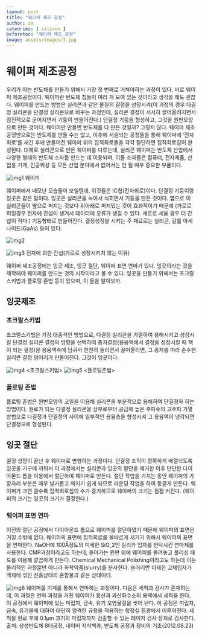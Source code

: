 ```yaml
---
layout: post
title: "웨이퍼 제조 공정"
author: sm
cateories: [ silicon ]
beforetoc: "웨이퍼 제조 공정"
image: assets/images/3.jpg
---
```

# 웨이퍼 제조공정
우리가 아는 반도체를 만들기 위해서 가장 첫 번째로 거쳐야하는 과정이 있다. 바로 웨이퍼 제조공정이다. 웨이퍼란 반도체 칩들이 여러 개 모여 있는 것이라고 생각을 해도 괜찮다. 웨이퍼를 만드는 방법은 실리콘과 같은 물질의 결정을 성장시켜(이 과정의 경우 다결정 실리콘을 단결정 실리콘으로 바꾸는 과정인데, 실리콘 결정이 서서히 끌어올려지면서 점진적으로 굳어지면서 기둥이 만들어진다.) 단결정 기둥을 형성하고, 그것을 원판모양으로 만든 것이다. 웨이퍼만 만들면 반도체를 다 만든 것일까? 그렇지 않다. 웨이퍼 제조공정만으로는 반도체를 만들 수는 없고, 이후에 서술되는 공정들을 통해 웨이퍼에 ‘전자회로’를 새긴 후에 만들어진 웨이퍼 위의 집적회로들을 각각 절단하면 집적회로칩이 완성된다. 대체로 실리콘으로 만든 웨이퍼를 다루는데, 실리콘 웨이퍼는 반도체 산업에서 다양한 형태의 반도체 소자를 만드는 데 이용되며, 이들 소자들은 컴퓨터, 전자제품, 산업용 기계, 인공위성 등 모든 산업 분야에서 없어서는 안 될 매우 중요한 부품이다.

![img1](/images/sm1/sm1)
웨이퍼

웨이퍼에서 네모난 모습들이 보일텐데, 이것들은 IC칩(전자회로)이다.
단결정 기둥이랑 잉곳은 같은 말이다. 잉곳은 실리콘을 녹여서 식히면서 기둥을 만든 것이다. 옆으로 이 실리콘들이 옆으로 퍼지는 것보다 위아래로 퍼져있는 것이 효과적이기 때문에 (가로로 퍼질경우 전자에 간섭이 생겨서 데이터에 오류가 생길 수 있다. 세로로 세울 경우 더 간섭이 적다.) 기둥형태로 만들어진다. 결정성장을 시키는 주 재료로는 실리콘, 갈륨 아세나이드(GaAs) 등이 있다. 



![img2](/images/sm1/sm2.png)



![img3](/images/sm1/sm3.jpg)
전자에 의한 간섭(가로로 성장시키지 않는 이유)
	

웨이퍼 제조공정에는 잉곳 제조, 잉곳 절단, 웨이퍼 표면 연마가 있다.
잉곳이라는 것을 제작해야 웨이퍼를 만드는 것의 시작이라고 볼 수 있다. 잉곳을 만들기 위해서는 초크랄스키법과 플로팅 존법 등이 있으며, 이 둘을 알아보자.
## 잉곳제조

### 초크랄스키법
초크랄스키법은 가장 대중적인 방법으로, 다결정 실리콘을 가열하여 용해시키고 성장시킬 단결정 실리콘 결정의 방향을 선택하여 종자결정(용융액에서 결정을 성장시킬 때 핵이 되는 결정)을 용융액속에 담궈서 천천히 돌리면서 끌어올리면, 그 종자를 따라 순수한 실리콘 결정 덩어리가 만들어진다. 그것이 잉곳이다. 


![img4](/images/sm1/sm4.jpg)
<초크랄스키법> 
![img5](/images/sm1/sm5.jpg)
<플로팅존법>
### 플로팅 존법
플로팅 존법은 원반모양의 코일을 이용해 실리콘을 부분적으로 용해하여 단결정화 하는 방법이다. 원료가 되는 다결정 실리콘을 상부로부터 공급해 높은 주파수의 고주파 가열 방법으로 다결정과 단결정의 사이에 일부적인 용융층을 형성시켜 그 용융액이 냉각되면 단결정으로 형성된다.
 
## 잉곳 절단

결정 성장이 끝난 후 웨이퍼로 변형하는 과정이다. 단결정 조직이 정확하게 배열되도록 잉곳을 기구에 끼워서 이 과정에서는 실리콘과 잉곳의 말단을 제거한 이후 단단한 다이아몬드 톱을 이용해서 절단하여 웨이퍼로 만든다. 절단 작업을 거치는 동안 웨이퍼의 가장자리 부분은 매우 날카롭고 깨지기 쉽게 되므로 라운딩 작업을 하여 둥글게 만든다. 웨이퍼가 크면 클수록 집적회로칩의 수가 증가하므로 웨이퍼의 크기는 점점 커진다. (웨이퍼의 크기는 잉곳의 크기가 결정한다.)

###  웨이퍼 표면 연마	

이전의 절단 공정에서 다이아몬드 톱으로 웨이퍼를 절단하였기 때문에 웨이퍼의 표면은 거칠 수밖에 없다. 웨이퍼의 표면에 집적회로를 올바르게 새기기 위해서 웨이퍼의 표면을 연마한다. NaOH에 100Å정도의 미세한 SiO_2인 실리카 입자를 현탁시킨 연마제를 사용한다. CMP과정이라고도 하는데, 돌아가는 원판 위에 웨이퍼를 올려놓고 폴리싱 패드를 이용해 깔끔하게 만든다. Chemical Mechanical Polishing이라고도 하는데 이는 물리적인 과정뿐만 아니라 화학약품(slurry)를 분사한다. 슬러리란 미세한 고체입자가 액체에 섞인 진흙상태의 혼합물과 같은 상태이다. 
 
![img6](/images/sm1/sm6.jpg)
웨이퍼를 기계를 통해서 연마하는 과정이다. 
다음은 세척과 검사가 존재하는데, 이 과정은 연마 과정을 거친 웨이퍼가 황산과 과산화수소의 용액에서 세척을 한다. 이 공정에서 웨이퍼에 있는 미립자, 금속, 유기 오염물질을 씻어 낸다. 이 공정은 미립자, 금속, 유기물에 대하여 대단히 엄격한 규정을 적용하는 청정실 환경에서 이루어진다. 세척을 완료 후에 0.1μm 크기의 미립자까지 검출할 수 있는 레이저 검사 장치로 검사한다.
출처: 삼성반도체 8대공정, 네이버 지식백과, 반도체 공정과 장비의 기초(2012.08.23)



